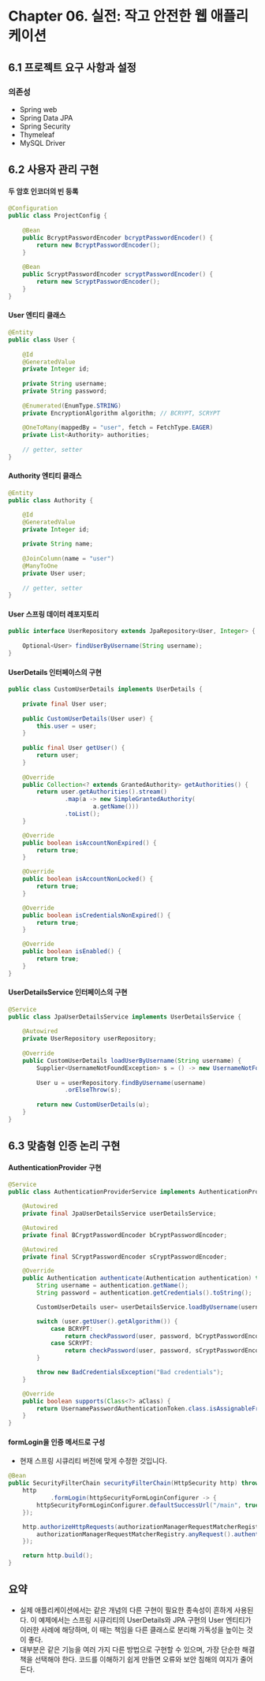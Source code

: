 # Chapter 06. 실전: 작고 안전한 웹 애플리케이션

## 6.1 프로젝트 요구 사항과 설정

### 의존성

- Spring web
- Spring Data JPA
- Spring Security
- Thymeleaf
- MySQL Driver

## 6.2 사용자 관리 구현

#### 두 암호 인코더의 빈 등록
```java
@Configuration
public class ProjectConfig {
    
    @Bean
    public BcryptPasswordEncoder bcryptPasswordEncoder() {
        return new BcryptPasswordEncoder(); 
    }
    
    @Bean
    public ScryptPasswordEncoder scryptPasswordEncoder() {
        return new ScryptPasswordEncoder(); 
    }
}
```

#### User 엔티티 클래스
```java
@Entity
public class User {
    
    @Id
    @GeneratedValue
    private Integer id;
    
    private String username;
    private String password;
    
    @Enumerated(EnumType.STRING)
    private EncryptionAlgorithm algorithm; // BCRYPT, SCRYPT
    
    @OneToMany(mappedBy = "user", fetch = FetchType.EAGER)
    private List<Authority> authorities;
    
    // getter, setter
}
```

#### Authority 엔티티 클래스
```java
@Entity
public class Authority {

    @Id
    @GeneratedValue
    private Integer id;
    
    private String name;
    
    @JoinColumn(name = "user")
    @ManyToOne
    private User user;
    
    // getter, setter
}
```

#### User 스프링 데이터 레포지토리
```java
public interface UserRepository extends JpaRepository<User, Integer> {
    
    Optional<User> findUserByUsername(String username);
}
```

#### UserDetails 인터페이스의 구현
```java
public class CustomUserDetails implements UserDetails {
    
    private final User user;
    
    public CustomUserDetails(User user) {
        this.user = user;
    }
    
    public final User getUser() {
        return user;
    }
    
    @Override
    public Collection<? extends GrantedAuthority> getAuthorities() {
        return user.getAuthorities().stream()
                .map(a -> new SimpleGrantedAuthority(
                        a.getName()))
                .toList();
    }

    @Override
    public boolean isAccountNonExpired() {
        return true;
    }

    @Override
    public boolean isAccountNonLocked() {
        return true;
    }

    @Override
    public boolean isCredentialsNonExpired() {
        return true;
    }

    @Override
    public boolean isEnabled() {
        return true;
    }
}
```

#### UserDetailsService 인터페이스의 구현
```java
@Service
public class JpaUserDetailsService implements UserDetailsService {
    
    @Autowired
    private UserRepository userRepository;
    
    @Override
    public CustomUserDetails loadUserByUsername(String username) {
        Supplier<UsernameNotFoundException> s = () -> new UsernameNotFoundException("problem during authentication!");
        
        User u = userRepository.findByUsername(username)
                .orElseThrow(s);
        
        return new CustomUserDetails(u);
    }
}
```

## 6.3 맞춤형 인증 논리 구현

#### AuthenticationProvider 구현
```java
@Service
public class AuthenticationProviderService implements AuthenticationProvider {

    @Autowired
    private final JpaUserDetailsService userDetailsService;

    @Autowired
    private final BCryptPasswordEncoder bCryptPasswordEncoder;

    @Autowired
    private final SCryptPasswordEncoder sCryptPasswordEncoder;

    @Override
    public Authentication authenticate(Authentication authentication) throws AuthenticationException {
        String username = authentication.getName();
        String password = authentication.getCredentials().toString();

        CustomUserDetails user= userDetailsService.loadByUsername(username);

        switch (user.getUser().getAlgorithm()) {
            case BCRYPT:
                return checkPassword(user, password, bCryptPasswordEncoder);
            case SCRYPT:
                return checkPassword(user, password, sCryptPasswordEncoder);
        }

        throw new BadCredentialsException("Bad credentials");
    }

    @Override
    public boolean supports(Class<?> aClass) {
        return UsernamePasswordAuthenticationToken.class.isAssignableFrom(aClass);
    }
}
```

#### formLogin을 인증 메서드로 구성
- 현재 스프링 시큐리티 버전에 맞게 수정한 것입니다.
```java
@Bean
public SecurityFilterChain securityFilterChain(HttpSecurity http) throws Exception {
    http
            .formLogin(httpSecurityFormLoginConfigurer -> {
        httpSecurityFormLoginConfigurer.defaultSuccessUrl("/main", true);
    });

    http.authorizeHttpRequests(authorizationManagerRequestMatcherRegistry -> {
        authorizationManagerRequestMatcherRegistry.anyRequest().authenticated();
    });

    return http.build();
}
```

## 요약

- 실제 애플리케이션에서는 같은 개념의 다른 구현이 필요한 종속성이 흔하게 사용된다. 이 예제에서는 스프링 시큐리티의 UserDetails와 JPA 구현의 User 엔티티가 이러한 사례에 해당하며, 이 때는 책임을 다른 클래스로 분리해 가독성을 높이는 것이 좋다.
- 대부분은 같은 기능을 여러 가지 다른 방법으로 구현할 수 있으며, 가장 단순한 해결책을 선택해야 한다. 코드를 이해하기 쉽게 만들면 오류와 보안 침해의 여지가 줄어든다.
